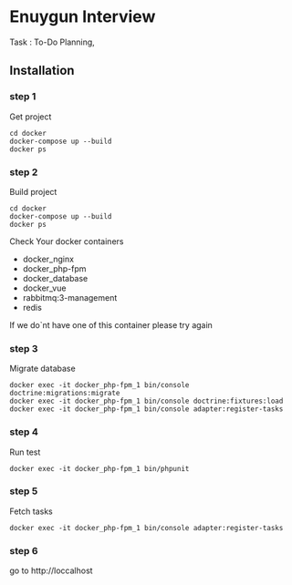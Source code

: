 # Enuygun Interview
Task : To-Do Planning,

## Installation


### step 1
Get project
```shell script
cd docker
docker-compose up --build
docker ps
```

### step 2
Build project
```shell script
cd docker
docker-compose up --build
docker ps
```

Check Your docker containers

- docker_nginx
- docker_php-fpm
- docker_database
- docker_vue
- rabbitmq:3-management
- redis

If we do`nt have one of this container please try again

### step 3

Migrate database

```shell script
docker exec -it docker_php-fpm_1 bin/console doctrine:migrations:migrate 
docker exec -it docker_php-fpm_1 bin/console doctrine:fixtures:load
docker exec -it docker_php-fpm_1 bin/console adapter:register-tasks
```

### step 4

Run test

```shell script
docker exec -it docker_php-fpm_1 bin/phpunit
```

### step 5

Fetch tasks

```shell script
docker exec -it docker_php-fpm_1 bin/console adapter:register-tasks
```

### step 6
go to http://loccalhost

